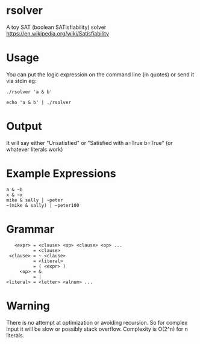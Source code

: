 # rsolver
A toy SAT (boolean SATisfiability) solver
https://en.wikipedia.org/wiki/Satisfiability

# Usage
You can put the logic expression on the command line (in quotes) or send it via stdin
eg:
  
    ./rsolver 'a & b'
    
    echo 'a & b' | ./rsolver
    
# Output
It will say either "Unsatisfied" or "Satisfied with a=True b=True" (or whatever literals work)
     
# Example Expressions
    a & ~b
    x & ~x
    mike & sally | ~peter
    ~(mike & sally) | ~peter100
       
# Grammar
       <expr> = <clause> <op> <clause> <op> ...
              = <clause>
     <clause> = ~ <clause>
              = <literal>
              = ( <expr> )
         <op> = &
              = |
    <literal> = <letter> <alnum> ...

# Warning
There is no attempt at optimization or avoiding recursion.
So for complex input it will be slow or possibly stack overflow.
Complexity is O(2^n) for n literals.
